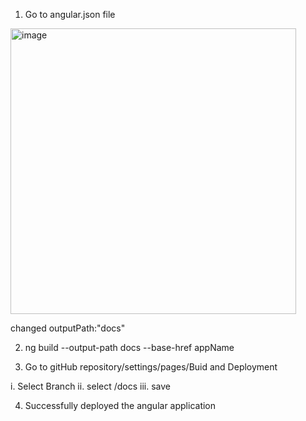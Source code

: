 1. Go to angular.json file
<img width="457" alt="image" src="https://user-images.githubusercontent.com/34743233/231835761-bcaf447d-cbe5-4907-9f72-2d7d247254a9.png">

changed outputPath:"docs"

2. ng build --output-path docs --base-href appName

3. Go to gitHub repository/settings/pages/Buid and Deployment

  i. Select Branch
  ii. select /docs
  iii. save

4. Successfully deployed the angular application

